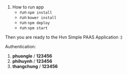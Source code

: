 1. How to run app
    + run `npm install`
    + run `bower install`
    + run `npm deploy`
    + run `npm start`

Then you are ready to the Hvn Simple PAAS Application :)

Authentication: 
1. **phuongle** / **123456**
2. **phihuynh** / **123456**
3. **thangchung** / **123456**

